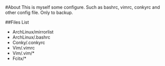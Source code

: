 #About
This is myself some configure. Such as bashrc, vimrc, conkyrc and other config file. Only to backup.

##Files List
*   ArchLinux/mirrorlist
*	ArchLinux/.bashrc
*	Conky/.conkyrc
*	Vim/.vimrc
*   Vim/.vim/\*
*   Fcitx/\*
